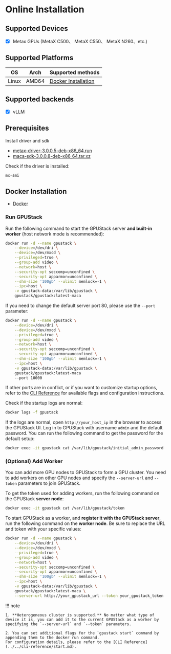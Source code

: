 # Online Installation

## Supported Devices

- [x] Metax GPUs (MetaX C500、 MetaX C550、 MetaX N260、etc.)

## Supported Platforms

| OS    | Arch  | Supported methods                           |
| ----- | ----- | ------------------------------------------- |
| Linux | AMD64 | [Docker Installation](#docker-installation) |

## Supported backends

- [x] vLLM

## Prerequisites

Install driver and sdk

- [metax-driver-3.0.0.5-deb-x86_64.run](https://sw-download.metax-tech.com/)
- [maca-sdk-3.0.0.8-deb-x86_64.tar.xz](https://sw-download.metax-tech.com/)

Check if the driver is installed:

```bash
mx-smi
```

## Docker Installation

- [Docker](https://docs.docker.com/engine/install/)

### Run GPUStack

Run the following command to start the GPUStack server **and built-in worker** (host network mode is recommended):

```bash
docker run -d --name gpustack \
    --device=/dev/dri \
    --device=/dev/mxcd \
    --privileged=true \
    --group-add video \
    --network=host \
    --security-opt seccomp=unconfined \
    --security-opt apparmor=unconfined \
    --shm-size '100gb' --ulimit memlock=-1 \
    --ipc=host \
    -v gpustack-data:/var/lib/gpustack \
    gpustack/gpustack:latest-maca
```

If you need to change the default server port 80, please use the `--port` parameter:

```bash
docker run -d --name gpustack \
    --device=/dev/dri \
    --device=/dev/mxcd \
    --privileged=true \
    --group-add video \
    --network=host \
    --security-opt seccomp=unconfined \
    --security-opt apparmor=unconfined \
    --shm-size '100gb' --ulimit memlock=-1 \
    --ipc=host \
    -v gpustack-data:/var/lib/gpustack \
    gpustack/gpustack:latest-maca
    --port 10000
```

If other ports are in conflict, or if you want to customize startup options, refer to the [CLI Reference](../../cli-reference/start.md) for available flags and configuration instructions.

Check if the startup logs are normal:

```bash
docker logs -f gpustack
```

If the logs are normal, open `http://your_host_ip` in the browser to access the GPUStack UI. Log in to GPUStack with username `admin` and the default password. You can run the following command to get the password for the default setup:

```bash
docker exec -it gpustack cat /var/lib/gpustack/initial_admin_password
```

### (Optional) Add Worker

You can add more GPU nodes to GPUStack to form a GPU cluster. You need to add workers on other GPU nodes and specify the `--server-url` and `--token` parameters to join GPUStack.

To get the token used for adding workers, run the following command on the GPUStack **server node**:

```bash
docker exec -it gpustack cat /var/lib/gpustack/token
```

To start GPUStack as a worker, and **register it with the GPUStack server**, run the following command on the **worker node**. Be sure to replace the URL and token with your specific values:

```bash
docker run -d --name gpustack \
    --device=/dev/dri \
    --device=/dev/mxcd \
    --privileged=true \
    --group-add video \
    --network=host \
    --security-opt seccomp=unconfined \
    --security-opt apparmor=unconfined \
    --shm-size '100gb' --ulimit memlock=-1 \
    --ipc=host \
    -v gpustack-data:/var/lib/gpustack \
    gpustack/gpustack:latest-maca \
    --server-url http://your_gpustack_url --token your_gpustack_token
```

!!! note

    1. **Heterogeneous cluster is supported.** No matter what type of device it is, you can add it to the current GPUStack as a worker by specifying the `--server-url` and `--token` parameters.

    2. You can set additional flags for the `gpustack start` command by appending them to the docker run command.
    For configuration details, please refer to the [CLI Reference](../../cli-reference/start.md).